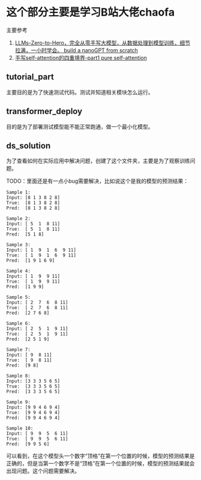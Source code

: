 # 这个部分主要是学习B站大佬chaofa

主要参考
1. [LLMs-Zero-to-Hero，完全从零手写大模型，从数据处理到模型训练，细节拉满，一小时学会。 build a nanoGPT from scratch](https://www.bilibili.com/video/BV1qWwke5E3K/?share_source=copy_web&vd_source=d1a57027b2655bfb6dc177f8a435b353)
2. [手写self-attention的四重境界-part1 pure self-attention](https://www.bilibili.com/video/BV19YbFeHETz/?share_source=copy_web&vd_source=d1a57027b2655bfb6dc177f8a435b353)

## tutorial_part

主要目的是为了快速测试代码。测试并知道相关模块怎么运行。

## transformer_deploy

目的是为了部署测试模型能不能正常跑通，做一个最小化模型。

## ds_solution

为了查看如何在实际应用中解决问题，创建了这个文件夹，主要是为了观察训练问题。

TODO：里面还是有一点小bug需要解决，比如说这个是我的模型的预测结果：

```text
Sample 1:
Input: [8 1 3 8 2 8]
True:  [8 1 3 8 2 8]
Pred:  [8 1 3 8 2 8]

Sample 2:
Input: [ 5  1  8 11]
True:  [ 5  1  8 11]
Pred:  [5 1 8]

Sample 3:
Input: [ 1  9  1  6  9 11]
True:  [ 1  9  1  6  9 11]
Pred:  [1 9 1 6 9]

Sample 4:
Input: [ 1  9  9 11]
True:  [ 1  9  9 11]
Pred:  [1 9 9]

Sample 5:
Input: [ 2  7  6  8 11]
True:  [ 2  7  6  8 11]
Pred:  [2 7 6 8]

Sample 6:
Input: [ 2  5  1  9 11]
True:  [ 2  5  1  9 11]
Pred:  [2 5 1 9]

Sample 7:
Input: [ 9  8 11]
True:  [ 9  8 11]
Pred:  [9 8]

Sample 8:
Input: [3 3 3 5 6 5]
True:  [3 3 3 5 6 5]
Pred:  [3 3 3 5 6 5]

Sample 9:
Input: [9 9 4 6 9 4]
True:  [9 9 4 6 9 4]
Pred:  [9 9 4 6 9 4]

Sample 10:
Input: [ 9  9  5  6 11]
True:  [ 9  9  5  6 11]
Pred:  [9 9 5 6]
```

可以看到，在这个模型头一个数字“顶格”在第一个位置的时候，模型的预测结果是正确的，但是当第一个数字不是“顶格”在第一个位置的时候，模型的预测结果就会出现问题。这个问题需要解决。

